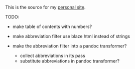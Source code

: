 This is the source for my [personal site](http://blaenkdenum.com).

TODO:

* make table of contents with numbers?

* make abbreviation filter use blaze html instead of strings
* make the abbreviation filter into a pandoc transformer?
  * collect abbreviations in its pass
  * substitute abbreviations in pandoc transformer?
